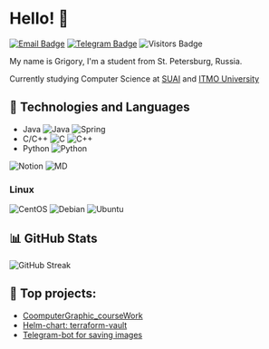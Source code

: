# Hello! 👋

[![Email Badge](https://img.shields.io/badge/-Email-lightblue?style=flat-square&logo=Outlook&logoColor=white&link=mailto:368409@edu.itmo.ru)](mailto:368409@edu.itmo.ru)
[![Telegram Badge](https://img.shields.io/badge/-Telegram-0088cc?style=flat-square&labelColor=0088cc&logo=telegram&logoColor=white&link=https://t.me/Gr1shania)](https://t.me/Gr1shania)
![Visitors Badge](https://komarev.com/ghpvc/?username=gr1shan1a&style=flat-square&label=Visitors)

My name is Grigory, I'm a student from St. Petersburg, Russia. 

Currently studying Computer Science at [SUAI](https://guap.ru/en) and [ITMO University](https://itmo.ru)


## 🔧 Technologies and Languages
- Java ![Java](https://img.shields.io/badge/java-%23ED8B00.svg?style=plastic&logo=java&logoColor=white)  ![Spring](https://img.shields.io/badge/Spring-6DB33F?style=for-the-badge&logo=spring&logoColor=white)
- C/C++ ![C](https://img.shields.io/badge/c-%2300599C.svg?style=plastic&logo=c&logoColor=white) ![C++](https://img.shields.io/badge/c++-%2300599C.svg?style=plastic&logo=c%2B%2B&logoColor=white)
- Python ![Python](https://img.shields.io/badge/python-3670A0?style=plastic&logo=python&logoColor=ffdd54) 

![Notion](https://img.shields.io/badge/Notion-%23000000.svg?style=plastic&logo=notion&logoColor=white)
![MD](https://img.shields.io/badge/Markdown-000000?style=for-the-badge&logo=markdown&logoColor=white)

### Linux
![CentOS](https://img.shields.io/badge/Cent%20OS-262577?style=for-the-badge&logo=CentOS&logoColor=white)
![Debian](https://img.shields.io/badge/Debian-A81D33?style=for-the-badge&logo=debian&logoColor=white)
![Ubuntu](https://img.shields.io/badge/Ubuntu-E95420?style=for-the-badge&logo=ubuntu&logoColor=white)


## 📊 GitHub Stats
![GitHub Streak](https://github-readme-streak-stats.herokuapp.com/?user=gr1shan1a&theme=blue-green&hide_border=true)


## 💪 Top projects:
- [CoomputerGraphic_courseWork](https://github.com/gr1shan1a/VOR_courseWork)
- [Helm-chart: terraform-vault](https://github.com/gr1shan1a/CampITMO)
- [Telegram-bot for saving images](https://github.com/gr1shan1a/TelegramBot_NASA)







